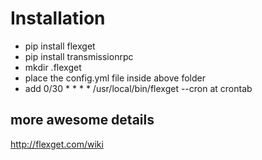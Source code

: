 Installation
============

* pip install flexget
* pip install transmissionrpc
* mkdir .flexget
* place the config.yml file inside above folder
* add 0/30 * * * * /usr/local/bin/flexget --cron at crontab

## more awesome details

http://flexget.com/wiki


